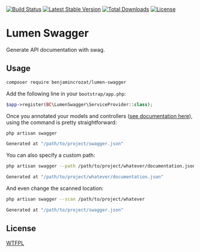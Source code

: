 [![Build Status](https://travis-ci.org/benjamincrozat/lumen-swagger.svg?branch=master)](https://travis-ci.org/benjamincrozat/lumen-swagger)
[![Latest Stable Version](https://poser.pugx.org/benjamincrozat/lumen-swagger/v/stable)](https://packagist.org/packages/benjamincrozat/lumen-swagger)
[![Total Downloads](https://poser.pugx.org/benjamincrozat/lumen-swagger/downloads)](https://packagist.org/packages/benjamincrozat/lumen-swagger)
[![License](https://poser.pugx.org/benjamincrozat/lumen-swagger/license)](https://packagist.org/packages/benjamincrozat/lumen-swagger)

# Lumen Swagger

Generate API documentation with swag.

## Usage

```bash
composer require benjamincrozat/lumen-swagger
```

Add the following line in your `bootstrap/app.php`:

```php
$app->register(BC\LumenSwagger\ServiceProvider::class);
```

Once you annotated your models and controllers ([see documentation here](https://github.com/zircote/swagger-php)), using the command is pretty straightforward:

```bash
php artisan swagger

Generated at "/path/to/project/swagger.json"
```

You can also specify a custom path:

```bash
php artisan swagger --path /path/to/project/whatever/documentation.json

Generated at "/path/to/project/whatever/documentation.json"
```

And even change the scanned location:

```bash
php artisan swagger --scan /path/to/project/whatever

Generated at "/path/to/project/swagger.json"
```

## License

[WTFPL](http://www.wtfpl.net/txt/copying/)
